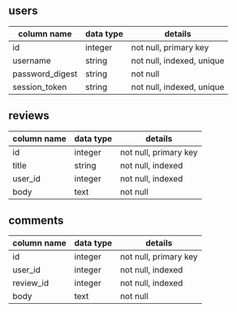## users
| column name     | data type | details                       |
|-----------------|-----------|-------------------------------|
| id              | integer   | not null, primary key         |
| username        | string    | not null, indexed, unique     |
| password_digest | string    | not null                      |
| session_token   | string    | not null, indexed, unique     |

## reviews
| column name     | data type | details                       |
|-----------------|-----------|-------------------------------|
| id              | integer   | not null, primary key         |
| title           | string    | not null, indexed             |
| user_id         | integer   | not null, indexed             |
| body            | text      | not null                      |


## comments
| column name     | data type | details                       |
|-----------------|-----------|-------------------------------|
| id              | integer   | not null, primary key         |
| user_id         | integer   | not null, indexed             |
| review_id       | integer   | not null, indexed             |
| body            | text      | not null                      |
